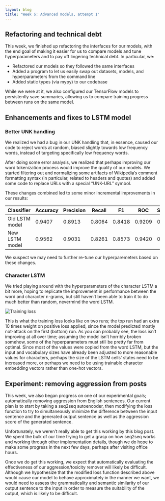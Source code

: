 ```yaml
---
layout: blog 
title: "Week 6: Advanced models, attempt 1"
---
```


## Refactoring and technical debt

This week, we finished up refactoring the interfaces for our models, with the end goal of making it easier for us to compare models and tune hyperparameters and to pay off lingering technical debt. In particular, we:

- Refactored our models so they followed the same interfaces
- Added a program to let us easily swap out datasets, models, and hyperparameters from the command line
- Added static types (via mypy) to our codebase

While we were at it, we also configured our TensorFlow models to persistently save summaries, allowing us to compare training progress between runs on the same model.

## Enhancements and fixes to LSTM model

### Better UNK handling

We realized we had a bug in our UNK handling that, in essence, caused our code to reject words at random, biased slightly towards low frequency words, instead of targeting specifically low frequency words.

After doing some error analysis, we realized that perhaps improving our word tokenization process would improve the quality of our models. We started filtering out and normalizing some artifacts of Wikipedia’s comment formatting syntax (in particular, related to headers and quotes) and added some code to replace URLs with a special “UNK-URL” symbol.

These changes combined led to some minor incremental improvements in our results:

| Classifier | Accuracy | Precision | Recall | F1 | ROC | Spearman |
| ---------- | -------- | --------- | ------ | -- | --- | -------- |
| Old LSTM model | 0.9407 | 0.8913 | 0.8064 | 0.8418 | 0.9209 | 0.6924 |
| New LSTM model | 0.9562 | 0.9031 | 0.8261 | 0.8573 | 0.9420 | 0.6876 |

We suspect we may need to further re-tune our hyperparemeters based on these changes.


### Character LSTM

We tried playing around with the hyperparameters of the character LSTM a bit more, hoping to replicate the improvement in performance between the word and character n-grams, but still haven’t been able to train it to do much better than random, nevermind the word LSTM.

![Training loss][loss]

This is what the training loss looks like on two runs; the top run had an extra 10 times weight on positive loss applied, since the model predicted mostly not-attack on the first (bottom) run. As you can probably see, the loss isn’t improving at all over time; assuming the model isn’t horribly broken somehow, some of the hyperparameters must still be pretty far from optimal. Since most of the values were copied from the word LSTM, but the input and vocabulary sizes have already been adjusted to more reasonable values for characters, perhaps the size of the LSTM cells’ states need to be increased more, or perhaps we need to be using trainable character embedding vectors rather than one-hot vectors.

[loss]: http://i.imgur.com/kWAoEow.png

## Experiment: removing aggression from posts

This week, we also began progress on one of our experimental goals; automatically removing aggression from English sentences. Our current plan is to start by taking a seq2seq autoencoder, then modifying the loss function to try to simultaneously minimize the difference between the input sentence and the generated output sentence as well as the aggression score of the generated sentence. 

Unfortunately, we weren’t really able to get this working by this blog post. We spent the bulk of our time trying to get a grasp on how seq2seq works and working through other implementation details, though we do hope to make some progress in the next few days, perhaps after visiting office hours.

Once we do get this working, we expect that automatically evaluating the effectiveness of our aggression/toxicity remover will likely be difficult. Although we hypothesize that the modified loss function described above would cause our model to behave approximately in the manner we want, we would need to assess the grammaticality and semantic similarity of our output sentence to the input in order to measure the suitability of the output, which is likely to be difficult.

